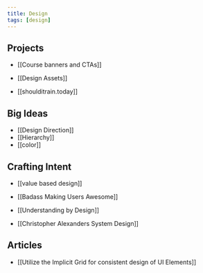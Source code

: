 ```yaml
---
title: Design
tags: [design]
---
```



## Projects

- [[Course banners and CTAs]]
- [[Design Assets]]

- [[shoulditrain.today]]

## Big Ideas

- [[Design Direction]]
- [[Hierarchy]]
- [[color]]

## Crafting Intent

- [[value based design]]

- [[Badass Making Users Awesome]]
- [[Understanding by Design]]
- [[Christopher Alexanders System Design]]

## Articles

- [[Utilize the Implicit Grid for consistent design of UI Elements]]


